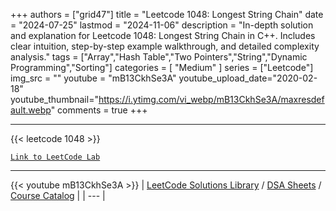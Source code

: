 
+++
authors = ["grid47"]
title = "Leetcode 1048: Longest String Chain"
date = "2024-07-25"
lastmod = "2024-11-06"
description = "In-depth solution and explanation for Leetcode 1048: Longest String Chain in C++. Includes clear intuition, step-by-step example walkthrough, and detailed complexity analysis."
tags = ["Array","Hash Table","Two Pointers","String","Dynamic Programming","Sorting"]
categories = [
    "Medium"
]
series = ["Leetcode"]
img_src = ""
youtube = "mB13CkhSe3A"
youtube_upload_date="2020-02-18"
youtube_thumbnail="https://i.ytimg.com/vi_webp/mB13CkhSe3A/maxresdefault.webp"
comments = true
+++



---
{{< leetcode 1048 >}}

[`Link to LeetCode Lab`](https://leetcode.com/problems/longest-string-chain/description/)

---
{{< youtube mB13CkhSe3A >}}
| [LeetCode Solutions Library](https://grid47.xyz/leetcode/) / [DSA Sheets](https://grid47.xyz/sheets/) / [Course Catalog](https://grid47.xyz/courses/) |
| --- |
